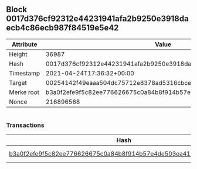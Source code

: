 ## Block 0017d376cf92312e44231941afa2b9250e3918daecb4c86ecb987f84519e5e42

Attribute | Value
--- | ---
Height | 36987
Hash | 0017d376cf92312e44231941afa2b9250e3918daecb4c86ecb987f84519e5e42
Timestamp | 2021-04-24T17:36:32+00:00
Target | 00254142f49eaaa504dc75712e8378ad5316cbcead634704b3734b6271167cc4
Merke root | b3a0f2efe9f5c82ee776626675c0a84b8f914b57e4de503ea410b9025113ce2b
Nonce | 216896568

```

```

### Transactions

Hash | Amount
--- | ---
[b3a0f2efe9f5c82ee776626675c0a84b8f914b57e4de503ea410b9025113ce2b](b3a0f2efe9f5c82ee776626675c0a84b8f914b57e4de503ea410b9025113ce2b.md) | 10.00000000 SKEPTI 
